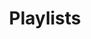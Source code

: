 ---
layout: archive
title: Playlists
permalink: /playlists/
category : "Playlists"
tagline: "Human readable subsets of our database."
---